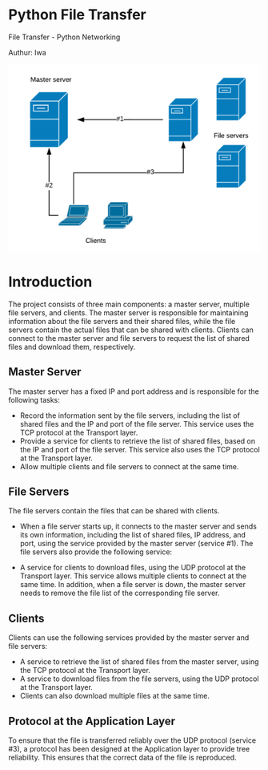 # Python File Transfer
<p>File Transfer - Python Networking </p>
<p> Authur: Iwa </p>

![alt](model_of_the_system.png)

# Introduction
The project consists of three main components: a master server, multiple file servers, and clients. The master server is responsible for maintaining information about the file servers and their shared files, while the file servers contain the actual files that can be shared with clients. Clients can connect to the master server and file servers to request the list of shared files and download them, respectively.

## Master Server
The master server has a fixed IP and port address and is responsible for the following tasks:

* Record the information sent by the file servers, including the list of shared files and the IP and port of the file server. This service uses the TCP protocol at the Transport layer.
* Provide a service for clients to retrieve the list of shared files, based on the IP and port of the file server. This service also uses the TCP protocol at the Transport layer.
* Allow multiple clients and file servers to connect at the same time.

## File Servers
The file servers contain the files that can be shared with clients. 

* When a file server starts up, it connects to the master server and sends its own information, including the list of shared files, IP address, and port, using the service provided by the master server (service #1). The file servers also provide the following service:

* A service for clients to download files, using the UDP protocol at the Transport layer. This service allows multiple clients to connect at the same time.
In addition, when a file server is down, the master server needs to remove the file list of the corresponding file server.

## Clients
Clients can use the following services provided by the master server and file servers:

* A service to retrieve the list of shared files from the master server, using the TCP protocol at the Transport layer.
* A service to download files from the file servers, using the UDP protocol at the Transport layer.
* Clients can also download multiple files at the same time.

## Protocol at the Application Layer
To ensure that the file is transferred reliably over the UDP protocol (service #3), a protocol has been designed at the Application layer to provide tree reliability. This ensures that the correct data of the file is reproduced.





